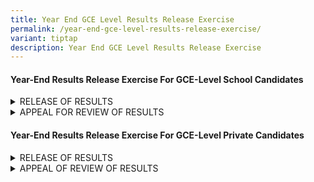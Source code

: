 ```yaml
---
title: Year End GCE Level Results Release Exercise
permalink: /year-end-gce-level-results-release-exercise/
variant: tiptap
description: Year End GCE Level Results Release Exercise
---
```

<h4><strong>Year-End Results Release Exercise For GCE-Level School Candidates</strong></h4>
<div data-type="detailGroup" class="isomer-accordion isomer-accordion-white">
<details class="isomer-details">
<summary>RELEASE OF RESULTS</summary>
<div data-type="detailsContent" class="isomer-details-content">
<p></p>
<p>The date of the Year-End results release exercise for your examinations
will be announced by your schools closer to the date of the exercise each
year. Prior to the announcement, you can refer to the tentative dates of
the exercise on&nbsp;<a href="https://www.seab.gov.sg/home/examinations/important-dates-for-candidates" rel="noopener noreferrer nofollow" target="_blank"><u>SEAB's website</u></a>.</p>
<p></p>
<p>You are to return to your school on the day of the release of the results
to collect your results.
<br>
<br>If you are unavailable on the day of the results release, please appoint
a proxy and inform your school in advance of the arrangement.</p>
</div>
</details>
<details class="isomer-details">
<summary>APPEAL FOR REVIEW OF RESULTS</summary>
<div data-type="detailsContent" class="isomer-details-content">
<p></p>
<p>You may appeal for a review of your results during the specified appeal
period&nbsp;through your school.</p>
<p></p>
<p>You will be notified of the appeal fee for each subject during each year's
results release exercise. All appeal fees are inclusive of GST. The appeal
is for the review of the marking of the scripts and a full clerical re-check.</p>
<p></p>
<p>Your appeal application would be submitted to SEAB for processing once
you have made the payment successfully.</p>
<p></p>
<p><strong>Note:</strong> Applications submitted after the appeal deadline
will not be accepted.</p>
<p></p>
<p><strong>Appeal Outcome</strong>
</p>
<p>You will receive the appeal outcome letter through your school by the
specified deadline. No report on your performance in the examination will
be provided.</p>
<p>If you have any clarifications, please contact your school.</p>
</div>
</details>
</div>
<h4><strong>Year-End Results Release Exercise For GCE-Level Private Candidates</strong></h4>
<div data-type="detailGroup" class="isomer-accordion isomer-accordion-white">
<details class="isomer-details">
<summary>RELEASE OF RESULTS</summary>
<div data-type="detailsContent" class="isomer-details-content">
<p></p>
<p>The date of the Year-End results release exercise for your examinations
will be announced closer to the date of the exercise each year. Prior to
the announcement, you can refer to the tentative dates of the exercise
on&nbsp;<a href="https://www.seab.gov.sg/home/examinations/important-dates-for-candidates" rel="noopener noreferrer nofollow" target="_blank"><u>SEAB's website</u></a>.</p>
<p></p>
<p>You will receive your examination certificate if you have obtained at
least one Pass grade on one or more subjects. You can refer to this&nbsp;
<a href="https://www.seab.gov.sg/home/examinations/result-slips-examination-certificates-private-candidates" rel="noopener noreferrer nofollow" target="_blank"><u>link</u>
</a>&nbsp;for more information on the eligibility to receive an examination
certificate.</p>
<p></p>
<p>Your examination certificates will be delivered via registered mail within
one (1) month from the date of the release of the results, to&nbsp;the
address that you had provided to SEAB.</p>
<p></p>
<p>You can also view your examination results online via <a href="https://myexams.seab.gov.sg/" rel="noopener noreferrer nofollow" target="_blank"><u>SEAB’s Candidates Portal</u></a>&nbsp;during
the specified period.</p>
<p>&nbsp;</p>
<p>You may access the portal using the credentials that you used to create
your account during your examination registration. If you have forgotten
your login credentials, you may refer to this set of <a href="https://myexams.seab.gov.sg/faq" rel="noopener noreferrer nofollow" target="_blank"><u>FAQs</u></a>.</p>
</div>
</details>
<details class="isomer-details">
<summary>APPEAL OF REVIEW OF RESULTS</summary>
<div data-type="detailsContent" class="isomer-details-content">
<p>
<br>You may appeal for a review of your results during the specified appeal
period<strong>&nbsp;</strong>through <a href="https://myexams.seab.gov.sg/" rel="noopener noreferrer nofollow" target="_blank"><u>SEAB’s Candidates Portal</u></a><strong>.</strong>
<br>
</p>
<p>You will be notified of the appeal fee for each subject during each year's
results release exercise.&nbsp; All appeal fees are inclusive of GST. The
appeal is for the review of the marking of the scripts and a full clerical
re-check.
<br>
</p>
<p>Your appeal application would be submitted to SEAB for processing once
you have made the payment successfully.
<br>
</p>
<p>You will need to make payment via either of these e-payment options:</p>
<ol data-tight="true" class="tight">
<li>
<p>PayNow</p>
</li>
<li>
<p>eNets (Credit/ Debit)
<br>
</p>
</li>
</ol>
<p><strong>Note:</strong>&nbsp;Applications submitted after the appeal deadline
will not be accepted.
<br>
</p>
<p><strong>Appeal Outcome</strong>
</p>
<p>You will receive the appeal outcome letter via email by the specified
deadline. No report on your performance in the examination will be provided.</p>
</div>
</details>
</div>
<p></p>